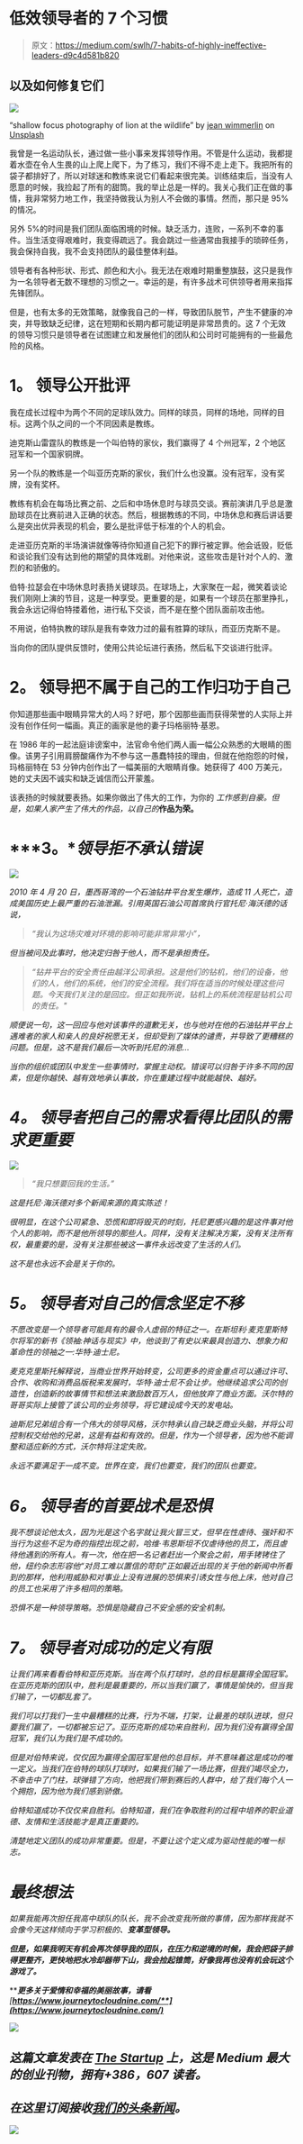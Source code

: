 # 低效领导者的 7 个习惯

> 原文：<https://medium.com/swlh/7-habits-of-highly-ineffective-leaders-d9c4d581b820>

## 以及如何修复它们

![](img/2cc61d4507b4d23cfb2ddd9efd1616e8.png)

“shallow focus photography of lion at the wildlife” by [jean wimmerlin](https://unsplash.com/@jwimmerli?utm_source=medium&utm_medium=referral) on [Unsplash](https://unsplash.com?utm_source=medium&utm_medium=referral)

我曾是一名运动队长，通过做一些小事来发挥领导作用。不管是什么运动，我都提着水壶在令人生畏的山上爬上爬下，为了练习，我们不得不走上走下。我把所有的袋子都排好了，所以对球迷和教练来说它们看起来很完美。训练结束后，当没有人愿意的时候，我捡起了所有的甜筒。我的举止总是一样的。我关心我们正在做的事情，我非常努力地工作，我坚持做我认为别人不会做的事情。然而，那只是 95%的情况。

另外 5%的时间是我们团队面临困境的时候。缺乏活力，连败，一系列不幸的事件。当生活变得艰难时，我变得疏远了。我会跳过一些通常由我接手的琐碎任务，我会保持自我，我不会支持团队的最佳整体利益。

领导者有各种形状、形式、颜色和大小。我无法在艰难时期重整旗鼓，这只是我作为一名领导者无数不理想的习惯之一。幸运的是，有许多战术可供领导者用来指挥先锋团队。

但是，也有太多的无效策略，就像我自己的一样，导致团队脱节，产生不健康的冲突，并导致缺乏纪律，这在短期和长期内都可能证明是非常昂贵的。这 7 个无效的领导习惯只是领导者在试图建立和发展他们的团队和公司时可能拥有的一些最危险的风格。

# **1。** **领导公开批评**

我在成长过程中为两个不同的足球队效力。同样的球员，同样的场地，同样的目标。这两个队之间的一个不同因素是教练。

迪克斯山雷霆队的教练是一个叫伯特的家伙，我们赢得了 4 个州冠军，2 个地区冠军和一个国家铜牌。

另一个队的教练是一个叫亚历克斯的家伙，我们什么也没赢。没有冠军，没有奖牌，没有奖杯。

教练有机会在每场比赛之前、之后和中场休息时与球员交谈。赛前演讲几乎总是激励球员在比赛前进入正确的状态。然后，根据教练的不同，中场休息和赛后讲话要么是突出优异表现的机会，要么是批评低于标准的个人的机会。

走进亚历克斯的半场演讲就像等待你知道自己犯下的罪行被定罪。他会诋毁，贬低和谈论我们没有达到他的期望的具体戏剧。对他来说，这些攻击是针对个人的、激烈的和骄傲的。

伯特·拉瑟会在中场休息时表扬关键球员。在球场上，大家聚在一起，微笑着谈论我们刚刚上演的节目，这是一种享受。更重要的是，如果有一个球员在那里挣扎，我会永远记得伯特搂着他，进行私下交谈，而不是在整个团队面前攻击他。

不用说，伯特执教的球队是我有幸效力过的最有胜算的球队，而亚历克斯不是。

当向你的团队提供反馈时，使用公共论坛进行表扬，然后私下交谈进行批评。

# **2。** **领导把不属于自己的工作归功于自己**

你知道那些画中眼睛异常大的人吗？好吧，那个因那些画而获得荣誉的人实际上并没有创作任何一幅画。真正的画家是他的妻子玛格丽特·基恩。

在 1986 年的一起法庭诽谤案中，法官命令他们两人画一幅公众熟悉的大眼睛的图像。该男子引用肩膀酸痛作为不参与这一愚蠢特技的理由，但就在他抱怨的时候，玛格丽特在 53 分钟内创作出了一幅美丽的大眼睛肖像。她获得了 400 万美元，她的丈夫因不诚实和缺乏诚信而公开蒙羞。

该表扬的时候就要表扬。如果你做出了伟大的工作，为你的 *工作感到自豪。但是，如果人家产生了伟大的作品，以自己的***作品为荣。**

# ***3。**领导拒不承认错误*

*![](img/190f25ba7f80bb38749eb459b4ff89b1.png)*

*2010 年 4 月 20 日，墨西哥湾的一个石油钻井平台发生爆炸，造成 11 人死亡，造成美国历史上最严重的石油泄漏。引用英国石油公司首席执行官托尼·海沃德的话说，*

> *“我认为这场灾难对环境的影响可能非常非常小”，*

*但当被问及此事时，他决定归咎于他人，而不是承担责任。*

> *“钻井平台的安全责任由越洋公司承担。这是他们的钻机，他们的设备，他们的人，他们的系统，他们的安全流程。我们将在适当的时候处理这些问题。今天我们关注的是回应。但正如我所说，钻机上的系统流程是钻机公司的责任。"*

*顺便说一句，这一回应与他对该事件的道歉无关，也与他对在他的石油钻井平台上遇难者的家人和亲人的良好祝愿无关，但却受到了媒体的谴责，并导致了更糟糕的问题。但是，这不是我们最后一次听到托尼的消息…*

*当你的组织或团队中发生一些事情时，掌握主动权。错误可以归咎于许多不同的因素，但是你越快、越有效地承认事故，你在重建过程中就能越快、越好。*

# ***4。** **领导者把自己的需求看得比团队的需求更重要***

*![](img/b538ad8916a1aeb653d7b0a532ad76a2.png)*

> *“我只想要回我的生活。”*

*这是托尼·海沃德对多个新闻来源的真实陈述！*

*很明显，在这个公司紧急、恐慌和即将毁灭的时刻，托尼更感兴趣的是这件事对他个人的影响，而不是他所领导的那些人。同样，没有关注解决方案，没有关注所有权，最重要的是，没有关注那些被这一事件永远改变了生活的人们。*

*这不是也永远不会是关于你的。*

# ***5。** **领导者对自己的信念坚定不移***

*不愿改变是一个领导者可能具有的最令人虚弱的特征之一。在斯坦利·麦克里斯特尔将军的新书《领袖:神话与现实》中，他谈到了有史以来最具创造力、想象力和革命性的领袖之一:华特·迪士尼。*

*麦克克里斯托解释说，当商业世界开始转变，公司更多的资金重点可以通过许可、合作、收购和消费品版税来发展时，华特·迪士尼不会让步。他继续追求公司的创造性，创造新的故事情节和想法来激励数百万人，但他放弃了商业方面。沃尔特的哥哥实际上接管了该公司的业务领导，将它建设成今天的发电站。*

*迪斯尼兄弟组合有一个伟大的领导风格，沃尔特承认自己缺乏商业头脑，并将公司控制权交给他的兄弟，这是有益和有效的。但是，作为一个领导者，因为他不能调整和适应新的方式，沃尔特将注定失败。*

*永远不要满足于一成不变。世界在变，我们也要变，我们的团队也要变。*

# ***6。** **领导者的首要战术是恐惧***

*我不想谈论他太久，因为光是这个名字就让我火冒三丈，但早在性虐待、强奸和不当行为这些不足为奇的指控出现之前，哈维·韦恩斯坦不仅虐待他的员工，而且虐待他遇到的所有人。有一次，他在把一名记者赶出一个聚会之前，用手铐铐住了他，纽约杂志形容他“对员工难以置信的苛刻”正如最近出现的关于他的新闻中所看到的那样，他利用威胁和对事业上没有进展的恐惧来引诱女性与他上床，他对自己的员工也采用了许多相同的策略。*

*恐惧不是一种领导策略。恐惧是隐藏自己不安全感的安全机制。*

# ***7。** **领导者对成功的定义有限***

*让我们再来看看伯特和亚历克斯。当在两个队打球时，总的目标是赢得全国冠军。在亚历克斯的团队中，胜利是最重要的，所以当我们赢了，事情是愉快的，但当我们输了，一切都乱套了。*

*我们可以打我们一生中最糟糕的比赛，行为不端，打架，让最差的球队进球，但只要我们赢了，一切都被忘记了。亚历克斯的成功来自胜利，因为我们没有赢得全国冠军，我们认为我们是不成功的。*

*但是对伯特来说，仅仅因为赢得全国冠军是他的总目标，并不意味着这是成功的唯一定义。当我们在伯特的球队打球时，如果我们输了一场比赛，但我们竭尽全力，不幸击中了门柱，球弹错了方向，他把我们带到赛后的人群中，给了我们每个人一个拥抱，因为他为我们感到骄傲。*

*伯特知道成功不仅仅来自胜利。伯特知道，我们在争取胜利的过程中培养的职业道德、友情和生活技能才是真正重要的。*

*清楚地定义团队的成功非常重要。但是，不要让这个定义成为驱动性能的唯一标志。*

# ***最终想法***

*如果我能再次担任我高中球队的队长，我不会改变我所做的事情，因为那样我就不会像今天这样倾向于学习积极的、[](https://mailchi.mp/11987f0602c0/leaderslist)**变革型领导。***

***但是，如果我明天有机会再次领导我的团队，在压力和逆境的时候，我会把袋子排得更整齐，更快地把水冷却器带下山，我会捡起锥筒，好像我再也没有机会玩这个游戏了。***

*****更多关于爱情和幸福的美丽故事，请看**[**https://www.journeytocloudnine.com/**](https://www.journeytocloudnine.com/)***

***[![](img/308a8d84fb9b2fab43d66c117fcc4bb4.png)](https://medium.com/swlh)***

## ***这篇文章发表在 [The Startup](https://medium.com/swlh) 上，这是 Medium 最大的创业刊物，拥有+386，607 读者。***

## ***在这里订阅接收[我们的头条新闻](http://growthsupply.com/the-startup-newsletter/)。***

***[![](img/b0164736ea17a63403e660de5dedf91a.png)](https://medium.com/swlh)***